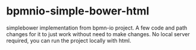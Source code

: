 # bpmnio-simple-bower-html
simplebower implementation from bpmn-io project. A few code and path changes for it to just work without need to make changes.
No local server required, you can run the project locally with html.
